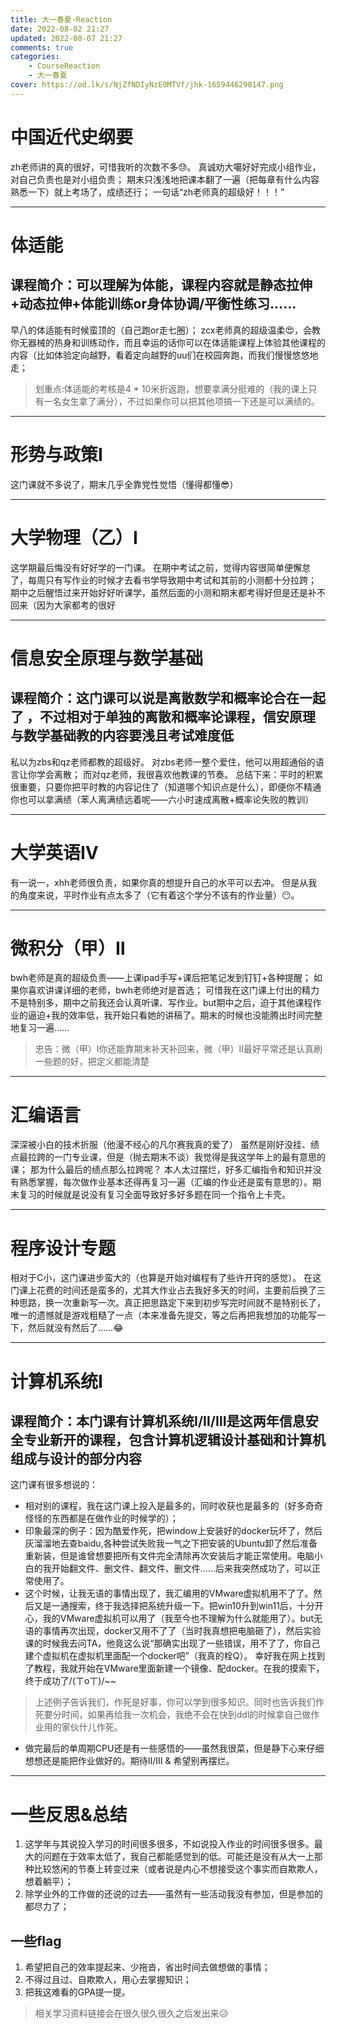 ```yaml
---
title: 大一春夏-Reaction
date: 2022-08-02 21:27
updated: 2022-08-07 21:27
comments: true
categories: 
    - CourseReaction
    - 大一春夏
cover: https://od.lk/s/NjZfNDIyNzE0MTVf/jhk-1659446298147.png
---
```


# 中国近代史纲要
zh老师讲的真的很好，可惜我听的次数不多😓。
真诚劝大噶好好完成小组作业，对自己负责也是对小组负责；
期末只浅浅地把课本翻了一遍（把每章有什么内容熟悉一下）就上考场了，成绩还行；
一句话“zh老师真的超级好！！！”

---

# 体适能
## 课程简介：可以理解为体能，课程内容就是静态拉伸+动态拉伸+体能训练or身体协调/平衡性练习……
早八的体适能有时候蛮顶的（自己跑or走七圈）；
zcx老师真的超级温柔😍，会教你无器械的热身和训练动作，而且幸运的话你可以在体适能课程上体验其他课程的内容（比如体验定向越野，看着定向越野的uu们在校园奔跑，而我们慢慢悠悠地走；
> 划重点:体适能的考核是4 * 10米折返跑，想要拿满分挺难的（我的课上只有一名女生拿了满分），不过如果你可以把其他项搞一下还是可以满绩的。


---

# 形势与政策Ⅰ
这门课就不多说了，期末几乎全靠党性觉悟（懂得都懂😎）

---

# 大学物理（乙）Ⅰ
这学期最后悔没有好好学的一门课。
在期中考试之前，觉得内容很简单便懈怠了，每周只有写作业的时候才去看书学导致期中考试和其前的小测都十分拉跨；
期中之后醒悟过来开始好好听课学，虽然后面的小测和期末都考得好但是还是补不回来（因为大家都考的很好

---

# 信息安全原理与数学基础
## 课程简介：这门课可以说是离散数学和概率论合在一起了 ，不过相对于单独的离散和概率论课程，信安原理与数学基础教的内容要浅且考试难度低
私以为zbs和qz老师都教的超级好。
对zbs老师一整个爱住，他可以用超通俗的语言让你学会离散；
而对qz老师，我很喜欢他教课的节奏。
总结下来：平时的积累很重要，只要你把平时教的内容记住了（知道哪个知识点是什么），即便你不精通你也可以拿满绩（苯人离满绩远着呢——六小时速成离散+概率论失败的教训）

---

# 大学英语Ⅳ
有一说一，xhh老师很负责，如果你真的想提升自己的水平可以去冲。
但是从我的角度来说，平时作业有点太多了（它有着这个学分不该有的作业量）😶。

---

# 微积分（甲）Ⅱ
bwh老师是真的超级负责——上课ipad手写+课后把笔记发到钉钉+各种提醒；
如果你喜欢讲课详细的老师，bwh老师绝对是首选；
可惜我在这门课上付出的精力不是特别多，期中之前我还会认真听课、写作业。but期中之后，迫于其他课程作业的逼迫+我的效率低，我开始只看她的讲稿了。期末的时候也没能腾出时间完整地复习一遍……
> 忠告：微（甲）Ⅰ你还能靠期末补天补回来，微（甲）Ⅱ最好平常还是认真刷一些题的好，把定义都能清楚


---

# 汇编语言
深深被小白的技术折服（他漫不经心的凡尔赛我真的爱了）
虽然是刚好没挂、绩点最拉跨的一门专业课，但是（抛去期末不谈）我觉得是我这学年上的最有意思的课；
那为什么最后的绩点那么拉跨呢？
本人太过摆烂，好多汇编指令和知识并没有熟悉掌握，每次做作业基本还得再复习一遍（汇编的作业还是蛮有意思的）。期末复习的时候就是说没有复习全面导致好多好多题在同一个指令上卡壳。

---

# 程序设计专题
相对于C小，这门课进步蛮大的（也算是开始对编程有了些许开窍的感觉）。
在这门课上花费的时间还是蛮多的，尤其大作业占去我好多天的时间，主要前后换了三种思路，换一次重新写一次。真正把思路定下来到初步写完时间就不是特别长了，唯一的遗憾就是游戏粗糙了一点（本来准备先提交，等之后再把我想加的功能写一下，然后就没有然后了……😂

---

# 计算机系统Ⅰ
## 课程简介：本门课有计算机系统Ⅰ/Ⅱ/Ⅲ是这两年信息安全专业新开的课程，包含计算机逻辑设计基础和计算机组成与设计的部分内容
这门课有很多想说的：

* 相对别的课程，我在这门课上投入是最多的，同时收获也是最多的（好多奇奇怪怪的东西都是在做作业的时候学的）；
* 印象最深的例子：因为酷爱作死，把window上安装好的docker玩坏了，然后灰溜溜地去查baidu,各种尝试失败我一气之下把安装的Ubuntu卸了然后准备重新装，但是谁曾想要把所有文件完全清除再次安装后才能正常使用。电脑小白的我开始翻文件、删文件、翻文件、删文件……后来我突然成功了，可以正常使用了。
* 这个时候，让我无语的事情出现了，我汇编用的VMware虚拟机用不了了。然后又是一通搜索，终于我选择把系统升级一下。把win10升到win11后，十分开心，我的VMware虚拟机可以用了（我至今也不理解为什么就能用了）。but无语的事情再次出现，docker又用不了了（当时我真想把电脑砸了），然后实验课的时候我去问TA，他竟这么说“那确实出现了一些错误，用不了了，你自己建个虚拟机在虚拟机里面配一个docker吧”（我真的栓Q）。
幸好我在网上找到了教程，我就开始在VMware里面新建一个镜像、配docker。在我的摸索下，终于成功了/(ㄒoㄒ)/~~
> 上述例子告诉我们，作死是好事，你可以学到很多知识。同时也告诉我们作死要分时间，如果再给我一次机会，我绝不会在快到ddl的时候拿自己做作业用的家伙什儿作死。

* 做完最后的单周期CPU还是有一些感悟的——虽然我很菜，但是静下心来仔细想想还是能把作业做好的。期待Ⅱ/Ⅲ  & 希望别再摆烂。

---

# 一些反思&总结

1. 这学年与其说投入学习的时间很多很多，不如说投入作业的时间很多很多。最大的问题在于效率太低了，我自己都能感觉到的低。可能还是没有从大一上那种比较悠闲的节奏上转变过来（或者说是内心不想接受这个事实而自欺欺人，想着躺平）；
1. 除学业外的工作做的还说的过去——虽然有一些活动我没有参加，但是参加的都尽力了；
## 一些flag

1. 希望把自己的效率提起来、少拖沓，省出时间去做想做的事情；
1. 不得过且过、自欺欺人，用心去掌握知识；
1. 把我这难看的GPA提一提。

> 相关学习资料链接会在很久很久很久之后发出来😥

